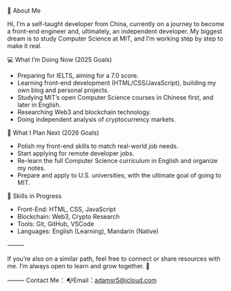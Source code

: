 👋 About Me

Hi, I’m a self-taught developer from China, currently on a journey to become a front-end engineer and, ultimately, an independent developer. My biggest dream is to study Computer Science at MIT, and I’m working step by step to make it real.

💻 What I’m Doing Now (2025 Goals)
- Preparing for IELTS, aiming for a 7.0 score.
- Learning front-end development (HTML/CSS/JavaScript), building my own blog and personal projects.
- Studying MIT’s open Computer Science courses in Chinese first, and later in English.
- Researching Web3 and blockchain technology.
- Doing independent analysis of cryptocurrency markets.

🎯 What I Plan Next (2026 Goals)
- Polish my front-end skills to match real-world job needs.
- Start applying for remote developer jobs.
- Re-learn the full Computer Science curriculum in English and organize my notes.
- Prepare and apply to U.S. universities, with the ultimate goal of going to MIT.

🔧 Skills in Progress
- Front-End: HTML, CSS, JavaScript
- Blockchain: Web3, Crypto Research
- Tools: Git, GitHub, VSCode
- Languages: English (Learning), Mandarin (Native)

⸻

If you’re also on a similar path, feel free to connect or share resources with me. I’m always open to learn and grow together. 🌱

⸻
Contact Me：
📭Email：adamsr5@icloud.com

